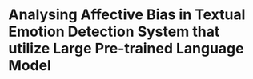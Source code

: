 # Analysing Affective Bias in Textual Emotion Detection System that utilize Large Pre-trained Language Model
